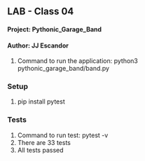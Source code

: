 

## LAB - Class 04

#### Project: Pythonic_Garage_Band
#### Author: JJ Escandor

1. Command to run the application: python3 pythonic_garage_band/band.py

### Setup

1. pip install pytest

### Tests

1. Command to run test: pytest -v
1. There are 33 tests
1. All tests passed


